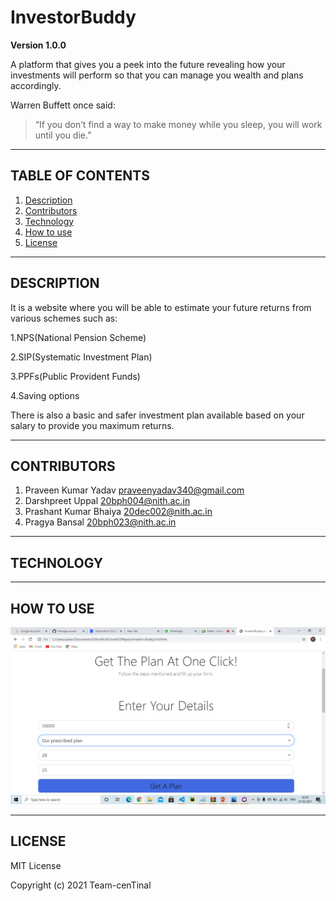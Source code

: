 # InvestorBuddy

**Version 1.0.0**

A platform that gives you a peek into the future revealing how your investments will perform so that you can manage you 
wealth and plans accordingly.

Warren Buffett once said:

>“If you don’t find a way to make money while you sleep,
>you will work until you die.”

---

## TABLE OF CONTENTS

1. [Description](#description)
2. [Contributors](#contributors)
3. [Technology](#technology)
4. [How to use](#how-to-use)
5. [License](#license)

---
<a name="description"></a>
## DESCRIPTION

It is a website where you will be able to estimate your future returns from various schemes such as:

1.NPS(National Pension Scheme)

2.SIP(Systematic Investment Plan)

3.PPFs(Public Provident Funds)

4.Saving options

There is also a basic and safer investment plan available based on your salary to provide you maximum returns.

---
<a name="contributors"></a>
## CONTRIBUTORS

1. Praveen Kumar Yadav praveenyadav340@gmail.com
2. Darshpreet Uppal 20bph004@nith.ac.in
3. Prashant Kumar Bhaiya 20dec002@nith.ac.in
4. Pragya Bansal 20bph023@nith.ac.in

---
<a name="technology"></a>
## TECHNOLOGY

---
<a name="how-to-use"></a>
## HOW TO USE

![alt text](image/img1.jpeg)

---
<a name="license"></a>
## LICENSE

MIT License

Copyright (c) 2021 Team-cenTinal
